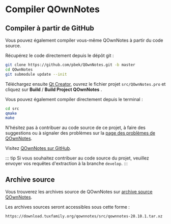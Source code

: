 # Compiler QOwnNotes

## Compiler à partir de GitHub

Vous pouvez également compiler vous-même QOwnNotes à partir du code source.

Récupérez le code directement depuis le dépôt git :

```bash
git clone https://github.com/pbek/QOwnNotes.git -b master
cd QOwnNotes
git submodule update --init
```

Téléchargez ensuite [Qt Creator](https://www.qt.io/download-open-source), ouvrez le fichier projet `src/QOwnNotes.pro` et cliquez sur **Build** / **Build Project QOwnNotes** .

Vous pouvez également compiler directement depuis le terminal :

```bash
cd src
qmake
make
```

N'hésitez pas à contribuer au code source de ce projet, à faire des suggestions ou à signaler des problèmes sur la [page des problèmes de QOwnNotes](https://github.com/pbek/QOwnNotes/issues).

Visitez [QOwnNotes sur GitHub](https://github.com/pbek/QOwnNotes).

::: tip
Si vous souhaitez contribuer au code source du projet, veuillez envoyer vos requêtes d'extraction à la branche `develop`.
:::

## Archive source

Vous trouverez les archives source de QOwnNotes sur [archive source QOwnNotes](https://download.tuxfamily.org/qownnotes/src/).

Les archives sources seront accessibles sous cette forme :

`https://download.tuxfamily.org/qownnotes/src/qownnotes-20.10.1.tar.xz`
